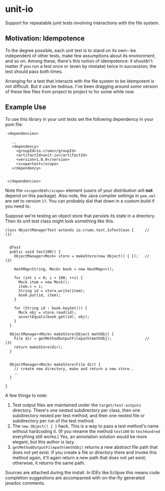 unit-io
======

Support for repeatable junit tests involving interactions with the file system.

## Motivation: Idempotence

To the degree possible, each unit test is to stand on its own--be independent of other tests, make few assumptions about its environment, and so on. Among these, there's this notion of idempotence: it shouldn't matter if you run a test once or (even by mistake) twice in succession; the test should pass both times.

Arranging for a test that interacts with the file system to be idempotent is not difficult. But it can be tedious. I've been dragging around *some* version of these few files from project to project to for some while now.



## Example Use

To use this library in your unit tests set the following dependency in your pom file:

```
 <dependencies>
   
   ..
   <dependency>
     <groupId>io.crums</groupId>
     <artifactId>unit-io</artifactId>
     <version>1.0.0</version>
     <scope>test</scope>
   </dependency>
   
   
 </dependencies>
```


Note the `<scope>`*test*`</scope>` element (*users* of your distribution will **not**  depend on this package). Also note, the Java compiler settings in `pom.xml` are set to version `17`. You can probably dial that down in a custom build if you need to.

Suppose we're testing an object store that persists its state in a directory. Then its unit test class might look something like this. 

```
class ObjectManagerTest extends io.crums.test.IoTestCase {     //           (1)
  
  
  @Test
  public void test100() {
    ObjectManager<Mock> store = makeStore(new Object() { });   //           (2)
    
    HashMap<String, Mock> book = new HashMap<>();
    
    for (int i = 0; i < 100; ++i) {
      Mock item = new Mock();
      item.c = i;
      String id = store.write(item);
      book.put(id, item);
    }
    
    for (String id : book.keySet()) {
      Mock obj = store.read(id);
      assertEquals(book.get(id), obj);
    }
  }
  
  ObjectManager<Mock> makeStore(Object methObj) {
    File dir = getMethodOutputFilepath(methObj);               //           (3)
    return makeStore(dir);
  }
  
  
  ObjectManager<Mock> makeStore(File dir) {
    // create new directory, make and return a new store..
    ..
  }

}

```

A few things to note:

1. Test output files are maintained under the `target/test-outputs` directory. There's one nested subdirectory per class, then one subdirectory nested per test method, and then one nested file or subdirectory per run of the test method.
2. The `new Object() { }` hack. This is a way to pass a test method's name without hardcoding it. (If you rename the method `test100` to `testHundred` everything still works.) Yes, an annotation solution would be more elegant, but this author is lazy.
3. `getMethodOutputFilepath(methObj)` returns a new abstract file path that does not yet exist. If you create a file or directory there and invoke this method again, it'll again return a *new* path that does not yet exist; otherwise, it returns the same path.

Sources are attached during the install. In IDEs like Eclipse this means code completion suggestions are accompanied with on-the-fly generated javadoc comments. 



